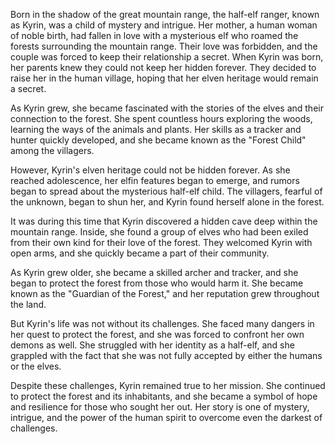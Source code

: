 Born in the shadow of the great mountain range, the half-elf ranger, known as Kyrin, was a child of mystery and intrigue. Her mother, a human woman of noble birth, had fallen in love with a mysterious elf who roamed the forests surrounding the mountain range. Their love was forbidden, and the couple was forced to keep their relationship a secret. When Kyrin was born, her parents knew they could not keep her hidden forever. They decided to raise her in the human village, hoping that her elven heritage would remain a secret.

As Kyrin grew, she became fascinated with the stories of the elves and their connection to the forest. She spent countless hours exploring the woods, learning the ways of the animals and plants. Her skills as a tracker and hunter quickly developed, and she became known as the "Forest Child" among the villagers.

However, Kyrin's elven heritage could not be hidden forever. As she reached adolescence, her elfin features began to emerge, and rumors began to spread about the mysterious half-elf child. The villagers, fearful of the unknown, began to shun her, and Kyrin found herself alone in the forest.

It was during this time that Kyrin discovered a hidden cave deep within the mountain range. Inside, she found a group of elves who had been exiled from their own kind for their love of the forest. They welcomed Kyrin with open arms, and she quickly became a part of their community.

As Kyrin grew older, she became a skilled archer and tracker, and she began to protect the forest from those who would harm it. She became known as the "Guardian of the Forest," and her reputation grew throughout the land.

But Kyrin's life was not without its challenges. She faced many dangers in her quest to protect the forest, and she was forced to confront her own demons as well. She struggled with her identity as a half-elf, and she grappled with the fact that she was not fully accepted by either the humans or the elves.

Despite these challenges, Kyrin remained true to her mission. She continued to protect the forest and its inhabitants, and she became a symbol of hope and resilience for those who sought her out. Her story is one of mystery, intrigue, and the power of the human spirit to overcome even the darkest of challenges.